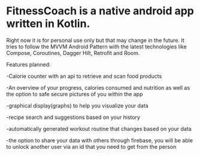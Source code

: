 # FitnessCoach is a native android app written in Kotlin. 
Right now it is for personal use only but that may change in the future. 
It tries to follow the MVVM Android Pattern with the latest technologies like Compose, Coroutines, Dagger Hilt, Retrofit and Room.

Features planned:

-Calorie counter with an api to retrieve and scan food products

-An overview of your progress, calories consumed and nutrition as well as the option to safe secure pictures of you within the app

-graphical display(graphs) to help you visualize your data

-recipe search and suggestions based on your history

-automatically generated workout routine that changes based on your data

-the option to share your data with others through firebase, you will be able to unlock another user via an id that you need to get from the person


